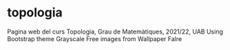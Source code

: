 # topologia
Pagina web del curs Topologia, Grau de Matemàtiques, 2021/22, UAB
Using Bootstrap theme Grayscale
Free images from Wallpaper Falre 
